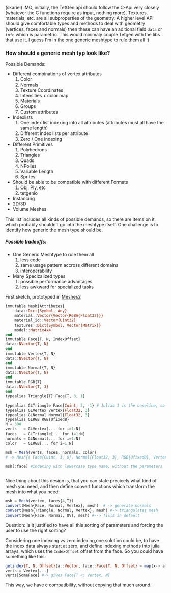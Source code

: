 (skariel) IMO, initially, the TetGen api should follow the C-Api very closely (whatever the C functions require as input, nothing more). Textures, materials, etc. are all subproperties of the geometry. A higher level API should give comfortable types and methods to deal with geometry (vertices, faces and normals) then these can have an aditional field `data` or `info` which is parametric. This would minimaly couple Tetgen with the libs that use it. I guess I'm in the one generic meshtype to rule them all :)


### How should a generic mesh typ look like?
Possible Demands:
* Different combinations of vertex attributes
  1. Color
  2. Normals
  3. Texture Coordinates
  4. Intensities + color map
  5. Materials
  6. Groups
  7. Custom attributes
* Indexlists
  1. One index list indexing into all attributes (attributes must all have the same length)
  2. Different index lists per attribute
  3. Zero / One indexing
* Different Primitives
  1. Polyhedrons
  2. Triangles
  3. Quads
  4. NPolies
  5. Variable Length
  6. Sprites
* Should be able to be compatible with different Formats
  1. Obj, Ply, etc
  2. tetgenio
* Instancing
* 2D/3D
* Volume Meshes

This list includes all kinds of possible demands, so there are items on it, which probably shouldn't go into the meshtype itself.
One challenge is to identify how generic the mesh type should be.

##### Possible tradeoffs:
* One Generic Meshtype to rule them all
  1. less code
  2. same usage pattern accross different domains
  3. interoperability
* Many Specizalized types
  1. possible performance advantages
  2. less awkward for specialized tasks
  
  
First sketch, prototyped in [Meshes2](https://github.com/SimonDanisch/Meshes2.jl)
```Julia
immutable Mesh{Attributes}
    data::Dict{Symbol, Any}
    material::Vector{Vector{RGBA{Float32}}}
    material_id::Vector{Uint32}
    textures::Dict{Symbol, Vector{Matrix}}
    model::Matrix4x4
end
immutable Face{T, N, IndexOffset}
data::NVector{T, N}
end
immutable Vertex{T, N}
data::NVector{T, N}
end
immutable Normal{T, N}
data::NVector{T, N}
end
immutable RGB{T}
data::NVector{T, 3}
end
typealias Triangle{T} Face{T, 3, 1}

typealias GLTriangle Face{Cuint, 3, -1} # Julias 1 is the baseline, so for zero indexing 1 has to be substracted
typealias GLVertex Vertex{Float32, 3}
typealias GLNormal Normal{Float32, 3}
typealias GLRGB RGB{Ufixed8}
N = 300
verts   = GLVertex[... for i=1:N]
faces   = GLTriangle[... for i=1:N]
normals = GLNormal[... for i=1:N]
color   = GLRGB[... for i=1:N]

msh = Mesh(verts, faces, normals, color)
# -> Mesh{( Face{Cuint, 3, 0}, Normal{Float32, 3}, RGB{Ufixed8}, Vertex{Float32, 3})} #parameter list gets sorted

msh[:face] #indexing with lowercase type name, without the parameters
  
```
Nice thing about this design is, that you can state precicely what kind of mesh you need, and then define convert functions which transform the mesh into what you need:
```Julia
msh = Mesh(vertex, faces{4,T})
convert(Mesh{Face, Normal, Vertex}, mesh)  # -> generate normals
convert(Mesh{Triangle, Normal, Vertex}, mesh) #-> triangulates mesh
convert(Mesh{Face, Normal, UV}, mesh) #--> fills in default
```
Question: Is it justified to have all this sorting of parameters and forcing the user to use the right sorting?

Considering one indexing vs zero indexing,one solution could be, to have the index data always start at zero, 
and define indexing methods into julia arrays, which uses the `IndexOffset` offset from the face. 
So you could have something like this:
```Julia
getindex{T, N, Offset}(a::Vector, face::Face{T, N, Offset} = map(x-> a[x+Offset], face) # map from FixedSizeArrays
verts = Vertex[...]
verts[SomeFace] #-> gives Face{T <: Vertex, N}
```
This way, we have c compatibility, without copying that much around.
